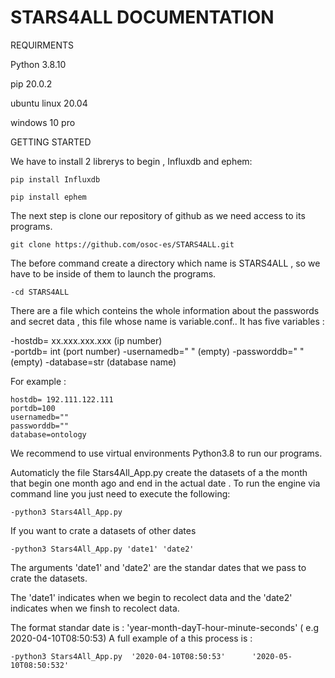 # STARS4ALL DOCUMENTATION

REQUIRMENTS 

Python 3.8.10

pip 20.0.2

ubuntu linux 20.04

windows 10 pro

GETTING STARTED 

We have to install 2 librerys to begin , Influxdb and ephem:

```pip install Influxdb```

```pip install ephem```

The next step is clone our repository of github as we need access to its programs.

```git clone https://github.com/osoc-es/STARS4ALL.git ```

The before command create a directory which name is STARS4ALL , so we have to be inside of them to launch the programs. 

```-cd STARS4ALL```

There are a file which conteins the whole information about the passwords and secret data , this file whose name is variable.conf..
It has five  variables :

-hostdb= xx.xxx.xxx.xxx (ip number)  
-portdb= int (port number)
-usernamedb=" " (empty) 
-passworddb=" " (empty)
-database=str  (database name)
 

For example :
```
hostdb= 192.111.122.111
portdb=100
usernamedb=""
passworddb=""
database=ontology
```

We recommend to use virtual environments Python3.8 to run our programs.

Automaticly the file Stars4All_App.py create the datasets of a the month that begin one month ago and end in the actual date .
To run the engine via command line you just need to execute the following:

```-python3 Stars4All_App.py ```

If you want to crate a datasets of other dates 

```-python3 Stars4All_App.py 'date1' 'date2' ```

The arguments 'date1' and 'date2' are the standar dates that we pass to crate the datasets.

The 'date1' indicates when we begin to recolect data and the 'date2' indicates when we finsh to recolect data.

The format standar date is : 'year-month-dayT-hour-minute-seconds' ( e.g 2020-04-10T08:50:53)
A full example of a this process is :

```-python3 Stars4All_App.py  '2020-04-10T08:50:53'      '2020-05-10T08:50:532'```
